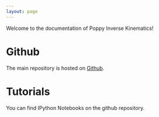 ```yaml
---
layout: page
---
```


Welcome to the documentation of Poppy Inverse Kinematics!

# Github
The main repository is hosted on [Github](https://github.com/Phylliade/poppy-inverse-kinematics).

# Tutorials
You can find IPython Notebooks on the github repository.
